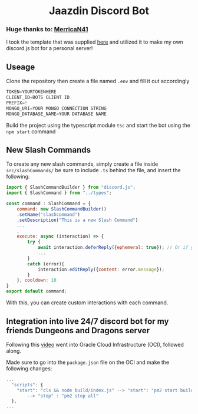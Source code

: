 <h1 style="text-align:center;">Jaazdin Discord Bot</h1>

### Huge thanks to: [MerricaN41](https://github.com/MericcaN41)
I took the template that was supplied [here](https://github.com/MericcaN41/discordjs-v14-template-ts) and utilized it to make my own discord.js bot for a personal server!

## Useage
Clone the repository then create a file named `.env` and fill it out accordingly

```js
TOKEN=YOURTOKENHERE
CLIENT_ID=BOTS CLIENT ID
PREFIX=!
MONGO_URI=YOUR MONGO CONNECTION STRING
MONGO_DATABASE_NAME=YOUR DATABASE NAME
```

Build the project using the typescript module `tsc` and start the bot using the `npm start` command

## New Slash Commands
To create any new slash commands, simply create a file inside `src/slashCommands/` be sure to include `.ts` behind the file, and insert the following:
```js
import { SlashCommandBuilder } from "discord.js";
import { SlashCommand } from "../types";

const command : SlashCommand = {
    command: new SlashCommandBuilder()
    .setName("slashcommand")
    .setDescription("This is a new Slash Command")
    ...
    ,
    execute: async (interaction) => {
        try {
            await interaction.deferReply({ephemeral: true}); // Or if you want everyone to see it, leave it blank
            ...
        }
        catch (error){
            interaction.editReply({content: error.message});
        }
    }, cooldown: 10
}
export default command;
```
With this, you can create custom interactions with each command.



## Integration into live 24/7 discord bot for my friends Dungeons and Dragons server
Following this [video](https://www.youtube.com/watch?v=90JbCrB3m3I) went into Oracle Cloud Infrastructure (OCI), followed along.

Made sure to go into the `package.json` file on the OCI and make the following changes:
```js
...
  "scripts": {
    "start": "cls && node build/index.js" --> "start": "pm2 start build/index.js",
	    --> "stop" : "pm2 stop all"
  },
...
```